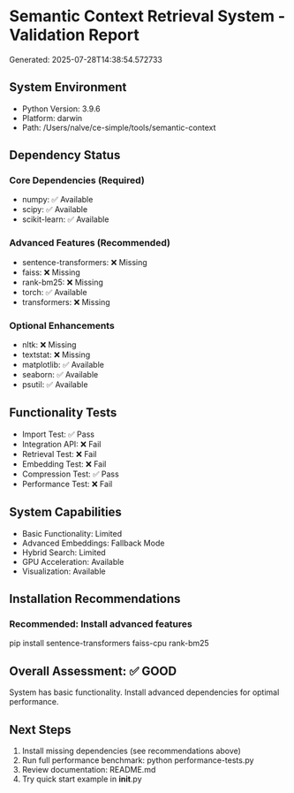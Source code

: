 
# Semantic Context Retrieval System - Validation Report
Generated: 2025-07-28T14:38:54.572733

## System Environment
- Python Version: 3.9.6
- Platform: darwin
- Path: /Users/nalve/ce-simple/tools/semantic-context

## Dependency Status
### Core Dependencies (Required)
- numpy: ✅ Available
- scipy: ✅ Available
- scikit-learn: ✅ Available

### Advanced Features (Recommended)
- sentence-transformers: ❌ Missing
- faiss: ❌ Missing
- rank-bm25: ❌ Missing
- torch: ✅ Available
- transformers: ❌ Missing

### Optional Enhancements
- nltk: ❌ Missing
- textstat: ❌ Missing
- matplotlib: ✅ Available
- seaborn: ✅ Available
- psutil: ✅ Available

## Functionality Tests
- Import Test: ✅ Pass
- Integration API: ❌ Fail
- Retrieval Test: ❌ Fail
- Embedding Test: ❌ Fail
- Compression Test: ✅ Pass
- Performance Test: ❌ Fail

## System Capabilities
- Basic Functionality: Limited
- Advanced Embeddings: Fallback Mode
- Hybrid Search: Limited
- GPU Acceleration: Available
- Visualization: Available

## Installation Recommendations

### Recommended: Install advanced features
pip install sentence-transformers faiss-cpu rank-bm25

## Overall Assessment: ✅ GOOD
System has basic functionality. Install advanced dependencies for optimal performance.

## Next Steps
1. Install missing dependencies (see recommendations above)
2. Run full performance benchmark: python performance-tests.py
3. Review documentation: README.md
4. Try quick start example in __init__.py
